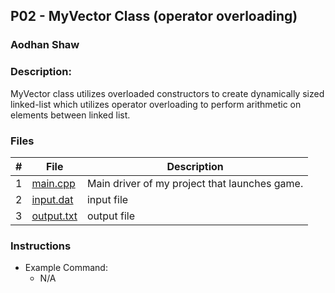 ## P02 - MyVector Class (operator overloading)
### Aodhan Shaw
### Description:

MyVector class utilizes overloaded constructors to create dynamically sized linked-list which utilizes operator overloading to 
perform arithmetic on elements between linked list.
### Files

|   #   | File            | Description                                        |
| :---: | --------------- | -------------------------------------------------- |
|   1   | [main.cpp](https://replit.com/@aodhanshaw/2143-OOP-prog2#main.cpp)| Main driver of my project that launches game.      |
|   2   | [input.dat](https://replit.com/@aodhanshaw/2143-OOP-prog2#input.dat)| input file     |
|   3   | [output.txt](https://replit.com/@aodhanshaw/2143-OOP-prog2#output.txt)| output file |

### Instructions


- Example Command:
    - N/A
